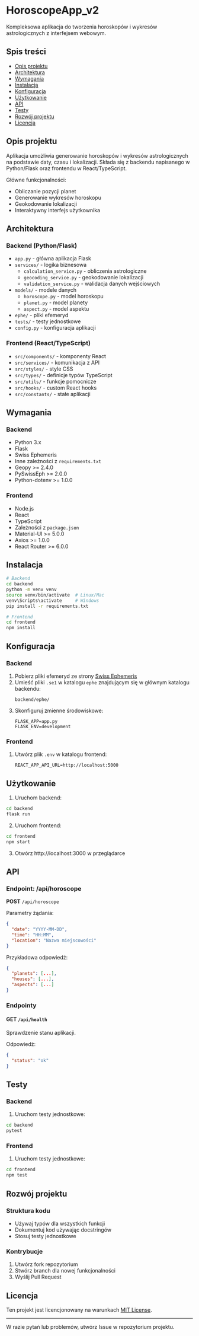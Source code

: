 # HoroscopeApp_v2

Kompleksowa aplikacja do tworzenia horoskopów i wykresów astrologicznych z interfejsem webowym.

## Spis treści

- [Opis projektu](#opis-projektu)
- [Architektura](#architektura)
- [Wymagania](#wymagania)
- [Instalacja](#instalacja)
- [Konfiguracja](#konfiguracja)
- [Użytkowanie](#użytkowanie)
- [API](#api)
- [Testy](#testy)
- [Rozwój projektu](#rozwój-projektu)
- [Licencja](#licencja)

## Opis projektu

Aplikacja umożliwia generowanie horoskopów i wykresów astrologicznych na podstawie daty, czasu i lokalizacji. Składa się z backendu napisanego w Python/Flask oraz frontendu w React/TypeScript.

Główne funkcjonalności:
- Obliczanie pozycji planet
- Generowanie wykresów horoskopu
- Geokodowanie lokalizacji
- Interaktywny interfejs użytkownika

## Architektura

### Backend (Python/Flask)
- `app.py` - główna aplikacja Flask
- `services/` - logika biznesowa
  - `calculation_service.py` - obliczenia astrologiczne
  - `geocoding_service.py` - geokodowanie lokalizacji
  - `validation_service.py` - walidacja danych wejściowych
- `models/` - modele danych
  - `horoscope.py` - model horoskopu
  - `planet.py` - model planety
  - `aspect.py` - model aspektu
- `ephe/` - pliki efemeryd
- `tests/` - testy jednostkowe
- `config.py` - konfiguracja aplikacji

### Frontend (React/TypeScript)
- `src/components/` - komponenty React
- `src/services/` - komunikacja z API
- `src/styles/` - style CSS
- `src/types/` - definicje typów TypeScript
- `src/utils/` - funkcje pomocnicze
- `src/hooks/` - custom React hooks
- `src/constants/` - stałe aplikacji

## Wymagania

### Backend
- Python 3.x
- Flask
- Swiss Ephemeris
- Inne zależności z `requirements.txt`
- Geopy >= 2.4.0
- PySwissEph >= 2.0.0
- Python-dotenv >= 1.0.0

### Frontend
- Node.js 
- React 
- TypeScript
- Zależności z `package.json`
- Material-UI >= 5.0.0
- Axios >= 1.0.0
- React Router >= 6.0.0

## Instalacja

```bash
# Backend
cd backend
python -m venv venv
source venv/bin/activate  # Linux/Mac
venv\Scripts\activate     # Windows
pip install -r requirements.txt

# Frontend
cd frontend
npm install
```

## Konfiguracja

### Backend
1. Pobierz pliki efemeryd ze strony [Swiss Ephemeris](https://www.astro.com/ftp/swisseph/ephe/)
2. Umieść pliki `.se1` w katalogu `ephe` znajdującym się w głównym katalogu backendu:
   ```
   backend/ephe/
   ```
3. Skonfiguruj zmienne środowiskowe:
   ```
   FLASK_APP=app.py
   FLASK_ENV=development
   ```

### Frontend
1. Utwórz plik `.env` w katalogu frontend:
   ```
   REACT_APP_API_URL=http://localhost:5000
   ```

## Użytkowanie

1. Uruchom backend:
```bash
cd backend
flask run
```

2. Uruchom frontend:
```bash
cd frontend
npm start
```

3. Otwórz http://localhost:3000 w przeglądarce

## API

### Endpoint: /api/horoscope

**POST** `/api/horoscope`

Parametry żądania:
```json
{
  "date": "YYYY-MM-DD",
  "time": "HH:MM",
  "location": "Nazwa miejscowości"
}
```

Przykładowa odpowiedź:
```json
{
  "planets": [...],
  "houses": [...],
  "aspects": [...]
}
```

### Endpointy

#### GET `/api/health`
Sprawdzenie stanu aplikacji.

Odpowiedź:
```json
{
  "status": "ok"
}
```

## Testy

### Backend
1. Uruchom testy jednostkowe:
```bash
cd backend
pytest
```

### Frontend
1. Uruchom testy jednostkowe:
```bash
cd frontend
npm test
```

## Rozwój projektu

### Struktura kodu
- Używaj typów dla wszystkich funkcji
- Dokumentuj kod używając docstringów
- Stosuj testy jednostkowe

### Kontrybucje
1. Utwórz fork repozytorium
2. Stwórz branch dla nowej funkcjonalności
3. Wyślij Pull Request

## Licencja

Ten projekt jest licencjonowany na warunkach [MIT License](LICENSE).

---

W razie pytań lub problemów, utwórz Issue w repozytorium projektu.